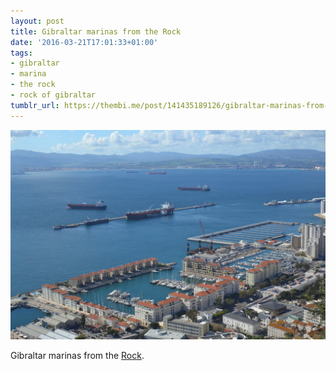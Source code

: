 ```yaml
---
layout: post
title: Gibraltar marinas from the Rock
date: '2016-03-21T17:01:33+01:00'
tags:
- gibraltar
- marina
- the rock
- rock of gibraltar
tumblr_url: https://thembi.me/post/141435189126/gibraltar-marinas-from-the-rock
---
```

 ![](/files/tumblr_o4cv3gxv6N1tq106bo1_1280.jpg)  

Gibraltar marinas from the [Rock](https://en.wikipedia.org/wiki/Rock_of_Gibraltar).

